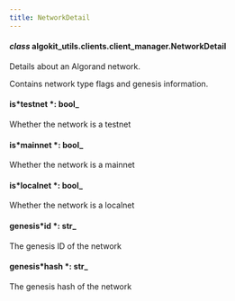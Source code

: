 ```yaml
---
title: NetworkDetail
---
```


#### _class_ algokit_utils.clients.client_manager.NetworkDetail

Details about an Algorand network.

Contains network type flags and genesis information.

#### is*testnet *: bool\_

Whether the network is a testnet

#### is*mainnet *: bool\_

Whether the network is a mainnet

#### is*localnet *: bool\_

Whether the network is a localnet

#### genesis*id *: str\_

The genesis ID of the network

#### genesis*hash *: str\_

The genesis hash of the network
